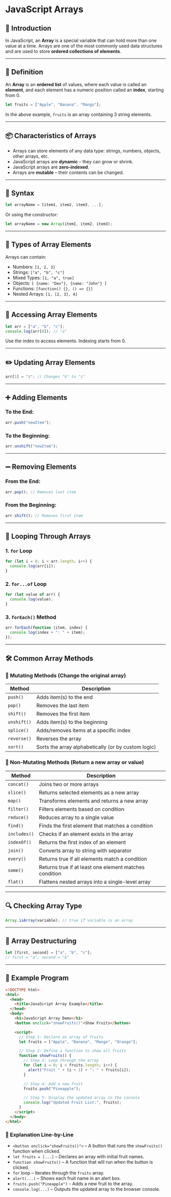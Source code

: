 # JavaScript Arrays

## 📖 Introduction

In JavaScript, an **Array** is a special variable that can hold more than one value at a time. Arrays are one of the most commonly used data structures and are used to store **ordered collections of elements**.

---

## 🧠 Definition

An **Array** is an **ordered list** of values, where each value is called an **element**, and each element has a numeric position called an **index**, starting from 0.

```javascript
let fruits = ["Apple", "Banana", "Mango"];
```

In the above example, `fruits` is an array containing 3 string elements.

---

## 📦 Characteristics of Arrays

- Arrays can store elements of any data type: strings, numbers, objects, other arrays, etc.
- JavaScript arrays are **dynamic** – they can grow or shrink.
- JavaScript arrays are **zero-indexed**.
- Arrays are **mutable** – their contents can be changed.

---

## 🔧 Syntax

```javascript
let arrayName = [item1, item2, item3, ...];
```

Or using the constructor:

```javascript
let arrayName = new Array(item1, item2, item3);
```

---

## 🧾 Types of Array Elements

Arrays can contain:

- Numbers: `[1, 2, 3]`
- Strings: `["a", "b", "c"]`
- Mixed Types: `[1, "a", true]`
- Objects: `[ {name: "Dev"}, {name: "John"} ]`
- Functions: `[function() {}, () => {}]`
- Nested Arrays: `[1, [2, 3], 4]`

---

## 📌 Accessing Array Elements

```javascript
let arr = ["a", "b", "c"];
console.log(arr[0]); // "a"
```

Use the index to access elements. Indexing starts from 0.

---

## ✏️ Updating Array Elements

```javascript
arr[1] = "z"; // Changes "b" to "z"
```

---

## ➕ Adding Elements

### To the End:

```javascript
arr.push("newItem");
```

### To the Beginning:

```javascript
arr.unshift("newItem");
```

---

## ➖ Removing Elements

### From the End:

```javascript
arr.pop(); // Removes last item
```

### From the Beginning:

```javascript
arr.shift(); // Removes first item
```

---

## 🔁 Looping Through Arrays

### 1. `for` Loop

```javascript
for (let i = 0; i < arr.length; i++) {
  console.log(arr[i]);
}
```

### 2. `for...of` Loop

```javascript
for (let value of arr) {
  console.log(value);
}
```

### 3. `forEach()` Method

```javascript
arr.forEach(function (item, index) {
  console.log(index + ": " + item);
});
```

---

## 🛠️ Common Array Methods

### 🔹 Mutating Methods (Change the original array)

| Method      | Description                                         |
| ----------- | --------------------------------------------------- |
| `push()`    | Adds item(s) to the end                             |
| `pop()`     | Removes the last item                               |
| `shift()`   | Removes the first item                              |
| `unshift()` | Adds item(s) to the beginning                       |
| `splice()`  | Adds/removes items at a specific index              |
| `reverse()` | Reverses the array                                  |
| `sort()`    | Sorts the array alphabetically (or by custom logic) |

### 🔸 Non-Mutating Methods (Return a new array or value)

| Method       | Description                                            |
| ------------ | ------------------------------------------------------ |
| `concat()`   | Joins two or more arrays                               |
| `slice()`    | Returns selected elements as a new array               |
| `map()`      | Transforms elements and returns a new array            |
| `filter()`   | Filters elements based on condition                    |
| `reduce()`   | Reduces array to a single value                        |
| `find()`     | Finds the first element that matches a condition       |
| `includes()` | Checks if an element exists in the array               |
| `indexOf()`  | Returns the first index of an element                  |
| `join()`     | Converts array to string with separator                |
| `every()`    | Returns true if all elements match a condition         |
| `some()`     | Returns true if at least one element matches condition |
| `flat()`     | Flattens nested arrays into a single-level array       |

---

## 🔍 Checking Array Type

```javascript
Array.isArray(variable); // true if variable is an array
```

---

## 🧵 Array Destructuring

```javascript
let [first, second] = ["a", "b", "c"];
// first = "a", second = "b"
```

---

## 🧪 Example Program

```html
<!DOCTYPE html>
<html>
  <head>
    <title>JavaScript Array Example</title>
  </head>
  <body>
    <h1>JavaScript Array Demo</h1>
    <button onclick="showFruits()">Show Fruits</button>

    <script>
      // Step 1: Declare an array of fruits
      let fruits = ["Apple", "Banana", "Mango", "Orange"];

      // Step 2: Define a function to show all fruits
      function showFruits() {
        // Step 3: Loop through the array
        for (let i = 0; i < fruits.length; i++) {
          alert("Fruit " + (i + 1) + ": " + fruits[i]);
        }

        // Step 4: Add a new fruit
        fruits.push("Pineapple");

        // Step 5: Display the updated array in the console
        console.log("Updated Fruit List:", fruits);
      }
    </script>
  </body>
</html>
```

### 🧾 Explanation Line-by-Line

- `<button onclick="showFruits()">` – A button that runs the `showFruits()` function when clicked.
- `let fruits = [...]` – Declares an array with initial fruit names.
- `function showFruits()` – A function that will run when the button is clicked.
- `for` loop – Iterates through the `fruits` array.
- `alert(...)` – Shows each fruit name in an alert box.
- `fruits.push("Pineapple")` – Adds a new fruit to the array.
- `console.log(...)` – Outputs the updated array to the browser console.
